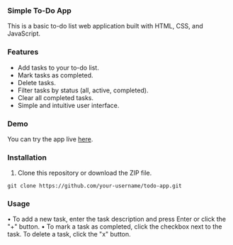 ### Simple To-Do App

This is a basic to-do list web application built with HTML, CSS, and JavaScript.

### Features

- Add tasks to your to-do list.
- Mark tasks as completed.
- Delete tasks.
- Filter tasks by status (all, active, completed).
- Clear all completed tasks.
- Simple and intuitive user interface.

### Demo

You can try the app live [here](link_to_your_app).

### Installation

1. Clone this repository or download the ZIP file.

```git clone https://github.com/your-username/todo-app.git```
### Usage

• To add a new task, enter the task description and press Enter or click the "+" button.
• To mark a task as completed, click the checkbox next to the task.
To delete a task, click the "x" button.
